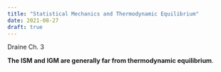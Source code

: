 ```yaml
---
title: "Statistical Mechanics and Thermodynamic Equilibrium"
date: 2021-08-27
draft: true
---
```


Draine Ch. 3

**The ISM and IGM are generally far from thermodynamic equilibrium**.